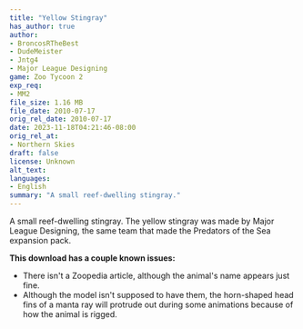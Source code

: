 ```yaml
---
title: "Yellow Stingray"
has_author: true
author: 
- BroncosRTheBest
- DudeMeister
- Jntg4
- Major League Designing
game: Zoo Tycoon 2
exp_req: 
- MM2
file_size: 1.16 MB
file_date: 2010-07-17
orig_rel_date: 2010-07-17
date: 2023-11-18T04:21:46-08:00
orig_rel_at: 
- Northern Skies
draft: false
license: Unknown
alt_text: 
languages:
- English
summary: "A small reef-dwelling stingray."
---
```

A small reef-dwelling stingray. The yellow stingray was made by Major League Designing, the same team that made the Predators of the Sea expansion pack.

**This download has a couple known issues:**
- There isn't a Zoopedia article, although the animal's name appears just fine.
- Although the model isn't supposed to have them, the horn-shaped head fins of a manta ray will protrude out during some animations because of how the animal is rigged.